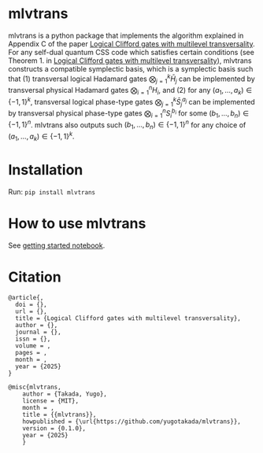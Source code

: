 # mlvtrans

mlvtrans is a python package that implements the algorithm explained in Appendix C of the paper [Logical Clifford gates with multilevel transversality](https://scholar.google.co.jp/citations?user=hIPtQG8AAAAJ&hl=ja). For any self-dual quantum CSS code which satisfies certain conditions (see Theorem 1. in [Logical Clifford gates with multilevel transversality](https://scholar.google.co.jp/citations?user=hIPtQG8AAAAJ&hl=ja)), mlvtrans constructs a compatible symplectic basis, which is a symplectic basis such that (1) transversal logical Hadamard gates $\bigotimes_{j=1}^{k} \bar{H}_j$ can be implemented by transversal physical Hadamard gates $\bigotimes_{i=1}^{n} H_i$, and (2) for any $(a_1,\dots,a_k)\in\{-1,1\}^k$, transversal logical phase-type gates $\bigotimes_{j=1}^{k} \bar{S}_j^{a_j}$ can be implemented by transversal physical phase-type gates $\bigotimes_{i=1}^{n} S_i^{b_i}$ for some $(b_1,\dots,b_n)\in\{-1,1\}^n$. mlvtrans also outputs such $(b_1,\dots,b_n)\in\{-1,1\}^n$ for any choice of $(a_1,\dots,a_k)\in\{-1,1\}^k$.

# Installation

Run: `pip install mlvtrans`

# How to use mlvtrans

See [getting started notebook](https://scholar.google.co.jp/citations?user=hIPtQG8AAAAJ&hl=ja).


# Citation
```
@article{,
  doi = {},
  url = {},
  title = {Logical Clifford gates with multilevel transversality},
  author = {},
  journal = {},
  issn = {},
  volume = ,
  pages = ,
  month = ,
  year = {2025}
}
```
```
@misc{mlvtrans,
    author = {Takada, Yugo},
    license = {MIT},
    month = ,
    title = {{mlvtrans}},
    howpublished = {\url{https://github.com/yugotakada/mlvtrans}},
    version = {0.1.0},
    year = {2025}
    }
```